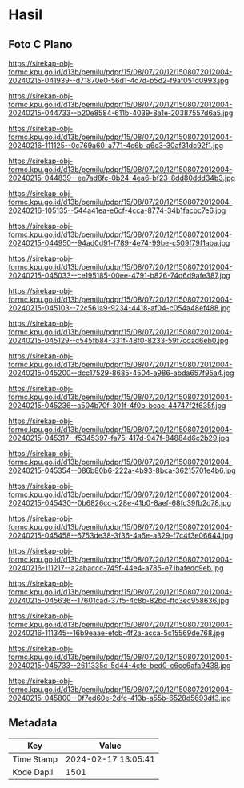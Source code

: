 # Hasil

## Foto C Plano

https://sirekap-obj-formc.kpu.go.id/d13b/pemilu/pdpr/15/08/07/20/12/1508072012004-20240215-041939--d71870e0-56d1-4c7d-b5d2-f9af051d0993.jpg

https://sirekap-obj-formc.kpu.go.id/d13b/pemilu/pdpr/15/08/07/20/12/1508072012004-20240215-044733--b20e8584-611b-4039-8a1e-20387557d6a5.jpg

https://sirekap-obj-formc.kpu.go.id/d13b/pemilu/pdpr/15/08/07/20/12/1508072012004-20240216-111125--0c769a60-a771-4c6b-a6c3-30af31dc92f1.jpg

https://sirekap-obj-formc.kpu.go.id/d13b/pemilu/pdpr/15/08/07/20/12/1508072012004-20240215-044839--ee7ad8fc-0b24-4ea6-bf23-8dd80ddd34b3.jpg

https://sirekap-obj-formc.kpu.go.id/d13b/pemilu/pdpr/15/08/07/20/12/1508072012004-20240216-105135--544a41ea-e6cf-4cca-8774-34b1facbc7e6.jpg

https://sirekap-obj-formc.kpu.go.id/d13b/pemilu/pdpr/15/08/07/20/12/1508072012004-20240215-044950--94ad0d91-f789-4e74-99be-c509f79f1aba.jpg

https://sirekap-obj-formc.kpu.go.id/d13b/pemilu/pdpr/15/08/07/20/12/1508072012004-20240215-045033--ce195185-00ee-4791-b826-74d6d9afe387.jpg

https://sirekap-obj-formc.kpu.go.id/d13b/pemilu/pdpr/15/08/07/20/12/1508072012004-20240215-045103--72c561a9-9234-4418-af04-c054a48ef488.jpg

https://sirekap-obj-formc.kpu.go.id/d13b/pemilu/pdpr/15/08/07/20/12/1508072012004-20240215-045129--c545fb84-331f-48f0-8233-59f7cdad6eb0.jpg

https://sirekap-obj-formc.kpu.go.id/d13b/pemilu/pdpr/15/08/07/20/12/1508072012004-20240215-045200--dcc17529-8685-4504-a986-abda657f95a4.jpg

https://sirekap-obj-formc.kpu.go.id/d13b/pemilu/pdpr/15/08/07/20/12/1508072012004-20240215-045236--a504b70f-301f-4f0b-bcac-44747f2f635f.jpg

https://sirekap-obj-formc.kpu.go.id/d13b/pemilu/pdpr/15/08/07/20/12/1508072012004-20240215-045317--f5345397-fa75-417d-947f-84884d6c2b29.jpg

https://sirekap-obj-formc.kpu.go.id/d13b/pemilu/pdpr/15/08/07/20/12/1508072012004-20240215-045354--086b80b6-222a-4b93-8bca-36215701e4b6.jpg

https://sirekap-obj-formc.kpu.go.id/d13b/pemilu/pdpr/15/08/07/20/12/1508072012004-20240215-045430--0b6826cc-c28e-41b0-8aef-68fc39fb2d78.jpg

https://sirekap-obj-formc.kpu.go.id/d13b/pemilu/pdpr/15/08/07/20/12/1508072012004-20240215-045458--6753de38-3f36-4a6e-a329-f7c4f3e06644.jpg

https://sirekap-obj-formc.kpu.go.id/d13b/pemilu/pdpr/15/08/07/20/12/1508072012004-20240216-111217--a2abaccc-745f-44e4-a785-e71bafedc9eb.jpg

https://sirekap-obj-formc.kpu.go.id/d13b/pemilu/pdpr/15/08/07/20/12/1508072012004-20240215-045636--17601cad-37f5-4c8b-82bd-ffc3ec958636.jpg

https://sirekap-obj-formc.kpu.go.id/d13b/pemilu/pdpr/15/08/07/20/12/1508072012004-20240216-111345--16b9eaae-efcb-4f2a-acca-5c15569de768.jpg

https://sirekap-obj-formc.kpu.go.id/d13b/pemilu/pdpr/15/08/07/20/12/1508072012004-20240215-045733--2611335c-5d44-4cfe-bed0-c6cc6afa9438.jpg

https://sirekap-obj-formc.kpu.go.id/d13b/pemilu/pdpr/15/08/07/20/12/1508072012004-20240215-045800--0f7ed60e-2dfc-413b-a55b-6528d5693df3.jpg


## Metadata

| Key        | Value               |
| ---------- | ------------------- |
| Time Stamp | 2024-02-17 13:05:41 |
| Kode Dapil | 1501                |



